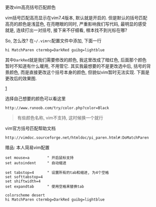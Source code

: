 更改vim高亮括号匹配颜色

vim括号匹配高亮显示在vim7.4版本, 默认就是开启的. 但是默认的括号匹配  
高亮的颜色是浅蓝色, 在亮瞎眼的同时, 严重影响我们写代码, 最明显的感受  
就是, 连续打出一对括号, 接下来不仔细看, 根本找不到光标在哪?

So, 怎么改? 在`~/.vimrc`配置文件中添加, 下面一行

	hi MatchParen ctermbg=DarkRed guibg=lightblue

其中`DarkRed`就是我们需要修改的颜色, 我这里改成了暗红色, 后面那个颜色  
暂时不知道有什么暖用, 不用管它. 其实我最想要的不是更改选中后, 括号的背  
景颜色, 而是直接更改这个括号本身的颜色, 但貌似vim暂时无法实现. 下面是  
更改后的效果图.

[1](1.jpg)

选择自己想要的颜色可以看这里

	http://www.runoob.com/try/color.php?color=Black

> 有些颜色名称, vim不支持, 这时候换一个就行

vim官方括号匹配帮助文档

	http://vimdoc.sourceforge.net/htmldoc/pi_paren.html#:DoMatchParen

赠品: 本人简易vim配置

```
set mouse=a        " 开启鼠标支持
set autoindent	   " 自动缩进

set tabstop=4      " 设置所有的tab和缩进, 为4个空格
set softtabstop=4
set shiftwidth=4
set expandtab      " 使用空格来替换tab

colorscheme desert
hi MatchParen ctermbg=DarkRed guibg=lightblue

```